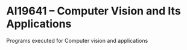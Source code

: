 #  AI19641 – Computer Vision and Its Applications
Programs executed for Computer vision and applications
